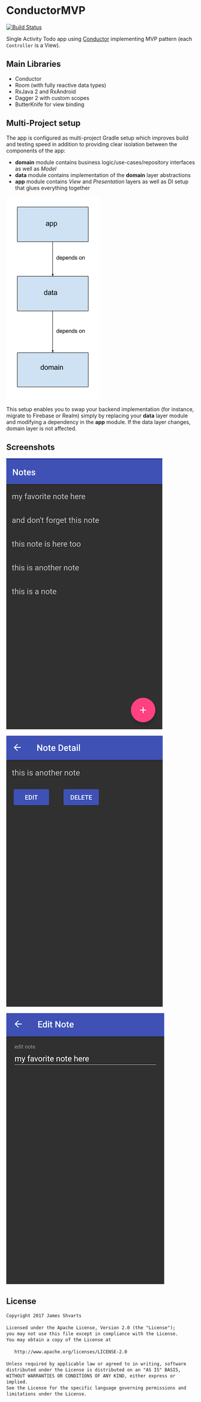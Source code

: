 # ConductorMVP

[![Build Status](https://travis-ci.org/jshvarts/ConductorMVP.svg?branch=master)](https://travis-ci.org/jshvarts/ConductorMVP)

Single Activity Todo app using [Conductor](https://github.com/bluelinelabs/Conductor) implementing MVP pattern (each `Controller` is a View).

## Main Libraries

* Conductor
* Room (with fully reactive data types)
* RxJava 2 and RxAndroid
* Dagger 2 with custom scopes
* ButterKnife for view binding

## Multi-Project setup

The app is configured as multi-project Gradle setup which improves build and testing speed in addition to providing clear isolation between the components of the app:

* **domain** module contains business logic/use-cases/repository interfaces as well as *Model*
* **data** module contains implementation of the **domain** layer abstractions
* **app** module contains *View* and *Presentation* layers as well as DI setup that glues everything together

![Relationship between modules](images/modules.png?raw=true)

This setup enables you to swap your backend implementation (for instance, migrate to Firebase or Realm) simply by replacing your **data** layer module and modifying a dependency in the **app** module. 
If the data layer changes, domain layer is not affected.

## Screenshots

![List of notes](images/notes.png?raw=true)

![Note detail](images/note_detail.png?raw=true)

![Edit a note](images/edit_note.png?raw=true)

## License

    Copyright 2017 James Shvarts

    Licensed under the Apache License, Version 2.0 (the "License");
    you may not use this file except in compliance with the License.
    You may obtain a copy of the License at

       http://www.apache.org/licenses/LICENSE-2.0

    Unless required by applicable law or agreed to in writing, software
    distributed under the License is distributed on an "AS IS" BASIS,
    WITHOUT WARRANTIES OR CONDITIONS OF ANY KIND, either express or implied.
    See the License for the specific language governing permissions and
    limitations under the License.
